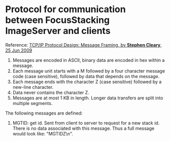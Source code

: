 # Protocol for communication between FocusStacking ImageServer and clients


Reference: [TCP/IP Protocol Design: Message Framing, by **Stephen Cleary**, 25 Jun 2009](http://www.codeproject.com/Articles/37496/TCP-IP-Protocol-Design-Message-Framing)

1. Messages are encoded in ASCII, binary data are encoded in hex within a message.
2. Each message unit starts with a M followed by a four character message code (case sensitive), followed by data that depends on the message.
3. Each message ends with the character Z (case sensitive) followed by a new-line character.
4. Data never contains the character Z.
5. Messages are at most 1 KB in length. Longer data transfers are split into multiple segments.


The following messages are defined:

1. MGTID: get id. Sent from client to server to request for a new stack id. There is no data associated with this message. Thus a full message would look like: "MGTIDZ\n".


